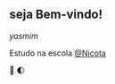 ## seja Bem-vindo!
_yasmim_

Estudo na escola [@Nicota](https://WWW.instagram.com/escola.donanicota/)

🎀
🌓



